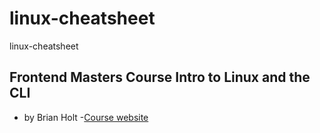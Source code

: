 # linux-cheatsheet
linux-cheatsheet 


## Frontend Masters Course Intro to Linux and the CLI
- by Brian Holt
-[Course website](https://btholt.github.io/complete-intro-to-linux-and-the-cli/)